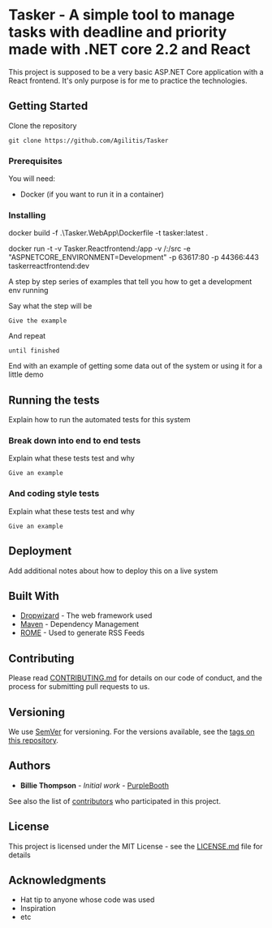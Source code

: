 
# Tasker - A simple tool to manage tasks with deadline and priority made with .NET core 2.2 and React

This project is supposed to be a very basic ASP.NET Core application with a React frontend. It's only purpose is for me to practice the technologies.

## Getting Started

Clone the repository

`git clone https://github.com/Agilitis/Tasker`


### Prerequisites

You will need:
- Docker (if you want to run it in a container)


### Installing

docker build -f .\Tasker.WebApp\Dockerfile -t tasker:latest .

docker run -t -v Tasker.Reactfrontend:/app -v /:/src -e "ASPNETCORE_ENVIRONMENT=Development" -p 63617:80 -p 44366:443 taskerreactfrontend:dev

A step by step series of examples that tell you how to get a development env running

Say what the step will be

```
Give the example
```

And repeat

```
until finished
```

End with an example of getting some data out of the system or using it for a little demo

## Running the tests

Explain how to run the automated tests for this system

### Break down into end to end tests

Explain what these tests test and why

```
Give an example
```

### And coding style tests

Explain what these tests test and why

```
Give an example
```

## Deployment

Add additional notes about how to deploy this on a live system

## Built With

* [Dropwizard](http://www.dropwizard.io/1.0.2/docs/) - The web framework used
* [Maven](https://maven.apache.org/) - Dependency Management
* [ROME](https://rometools.github.io/rome/) - Used to generate RSS Feeds

## Contributing

Please read [CONTRIBUTING.md](https://gist.github.com/PurpleBooth/b24679402957c63ec426) for details on our code of conduct, and the process for submitting pull requests to us.

## Versioning

We use [SemVer](http://semver.org/) for versioning. For the versions available, see the [tags on this repository](https://github.com/your/project/tags). 

## Authors

* **Billie Thompson** - *Initial work* - [PurpleBooth](https://github.com/PurpleBooth)

See also the list of [contributors](https://github.com/your/project/contributors) who participated in this project.

## License

This project is licensed under the MIT License - see the [LICENSE.md](LICENSE.md) file for details

## Acknowledgments

* Hat tip to anyone whose code was used
* Inspiration
* etc